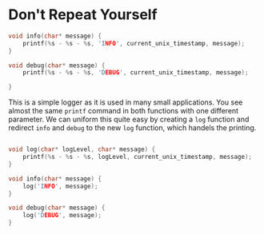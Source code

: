 # Don't Repeat Yourself

```c
void info(char* message) {
	printf(%s - %s - %s, 'INFO', current_unix_timestamp, message);
}

void debug(char* message) {
	printf(%s - %s - %s, 'DEBUG', current_unix_timestamp, message);

}
```

This is a simple logger as it is used in many small applications. You see almost the same `printf` command in both functions with one different parameter. We can uniform this quite easy by creating a `log` function and redirect `info` and `debug` to the new `log` function, which handels the printing.

```c

void log(char* logLevel, char* message) {
	printf(%s - %s - %s, logLevel, current_unix_timestamp, message);
}

void info(char* message) {
	log('INFO', message);
}

void debug(char* message) {
	log('DEBUG', message);
}
```

